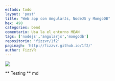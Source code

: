 ```yaml
---
estado: todo
layout: 'post'
title: "Web app con AngularJs, NodeJS y MongoDB"
hex: 498
categories: bend
comentario: Usa la el entorno MEAN
tags: ['nodejs','angularjs','mongodb']
repositorio: 'fizzvr/1f2'
paginagh: 'http://fizzvr.github.io/1f2/'
author: FizzVR
---
```

<img style="max-width: 100%; height: auto; display: block;" src="{{site.baseurl}}/ivr/proyectos/gallery-img-{{ page.hex }}-full.jpg">

** Testing ** md

